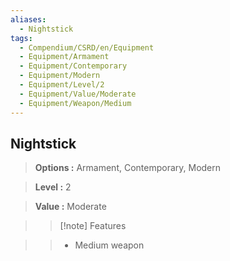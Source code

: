 ```yaml
---
aliases:
  - Nightstick
tags:
  - Compendium/CSRD/en/Equipment
  - Equipment/Armament
  - Equipment/Contemporary
  - Equipment/Modern
  - Equipment/Level/2
  - Equipment/Value/Moderate
  - Equipment/Weapon/Medium
---
```

    
      
## Nightstick      
      
>      
> **Options :** Armament, Contemporary, Modern      
> **Level :** 2      
> **Value :** Moderate      
>>[!note] Features      
>> - Medium weapon